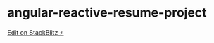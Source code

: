 # angular-reactive-resume-project

[Edit on StackBlitz ⚡️](https://stackblitz.com/edit/angular-ivy-sd7kpg)